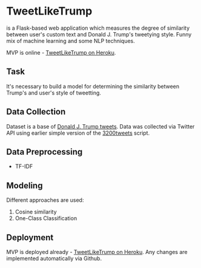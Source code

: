 # TweetLikeTrump
is a Flask-based web application which measures the degree of similarity between user's custom text and Donald J. Trump's tweetying style. Funny mix of machine learning and some NLP techniques. 

MVP is online - [TweetLikeTrump on Heroku](https://tweetliketrump.herokuapp.com).

## Task
It's necessary to build a model for determining the similarity between Trump's and user's style of tweetting.

## Data Collection
Dataset is a base of [Donald J. Trump tweets](https://www.twitter.com/realdonaldtrump). Data was collected via Twitter API  using earlier simple version of the [3200tweets](https://github.com/atrof/3200tweets) script.

## Data Preprocessing
* TF-IDF

## Modeling
Different approaches are used:
1. Cosine similarity
2. One-Class Classification

## Deployment
MVP is deployed already - [TweetLikeTrump on Heroku](https://tweetliketrump.herokuapp.com). Any changes are implemented automatically via Github.
